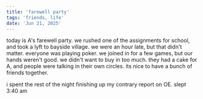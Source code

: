 ```yaml
---
title: 'farewell party'
tags: 'friends, life'
date: 'Jun 21, 2025'
---
```


today is A's farewell party. we rushed one of the assignments for school, and took a lyft to bayside village. we were an hour late, but that didn't matter. everyone was playing poker. we joined in for a few games, but our hands weren't good. we didn't want to buy in too much. they had a cake for A, and people were talking in their own circles. its nice to have a bunch of friends together.

i spent the rest of the night finishing up my contrary report on OE. slept 3:40 am

